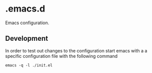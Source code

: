 .emacs.d
========

Emacs configuration.

Development
-----------

In order to test out changes to the configuration start emacs with a a
specific configuration file with the following command

```shell
emacs -q -l ./init.el
```
